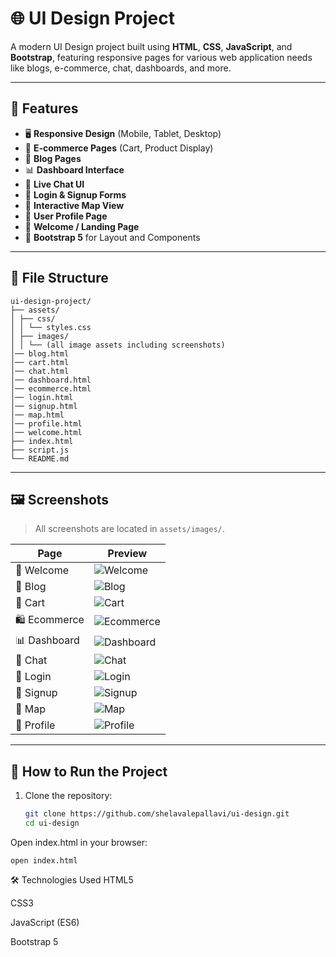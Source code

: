 # 🌐 UI Design Project

A modern UI Design project built using **HTML**, **CSS**, **JavaScript**, and **Bootstrap**, featuring responsive pages for various web application needs like blogs, e-commerce, chat, dashboards, and more.

---

## 🚀 Features

- 🖥️ **Responsive Design** (Mobile, Tablet, Desktop)
- 🛒 **E-commerce Pages** (Cart, Product Display)
- 📝 **Blog Pages**
- 📊 **Dashboard Interface**
- 💬 **Live Chat UI**
- 🔐 **Login & Signup Forms**
- 📍 **Interactive Map View**
- 👤 **User Profile Page**
- 👋 **Welcome / Landing Page**
- 🎨 **Bootstrap 5** for Layout and Components

---

## 📁 File Structure
```
ui-design-project/
├── assets/
│ ├── css/
│ │ └── styles.css
│ ├── images/
│ │ └── (all image assets including screenshots)
│── blog.html
│── cart.html
│── chat.html
│── dashboard.html
│── ecommerce.html
│── login.html
│── signup.html
│── map.html
│── profile.html
│── welcome.html
├── index.html
├── script.js
└── README.md
```

---

## 🖼️ Screenshots

> All screenshots are located in `assets/images/`.

| Page | Preview |
|------|---------|
| 👋 Welcome | ![Welcome](assets/images/screenshots/welcome.png) |
| 📝 Blog | ![Blog](assets/images/screenshots/blog.png) |
| 🛒 Cart | ![Cart](assets/images/screenshots/cart.png) |
| 🛍️ Ecommerce | ![Ecommerce](assets/images/screenshots/ecommerce.png) |
| 📊 Dashboard | ![Dashboard](assets/images/screenshots/dashboard.png) |
| 💬 Chat | ![Chat](assets/images/screenshots/chat.png) |
| 🔐 Login | ![Login](assets/images/screenshots/login.png) |
| 🔐 Signup | ![Signup](assets/images/screenshots/signup.png) |
| 📍 Map | ![Map](assets/images/screenshots/map.png) |
| 👤 Profile | ![Profile](assets/images/screenshots/profile.png) |

---

## 🔧 How to Run the Project

1. Clone the repository:
   ```bash
   git clone https://github.com/shelavalepallavi/ui-design.git
   cd ui-design
   
Open index.html in your browser:

```
open index.html
```


🛠️ Technologies Used
HTML5

CSS3

JavaScript (ES6)

Bootstrap 5

